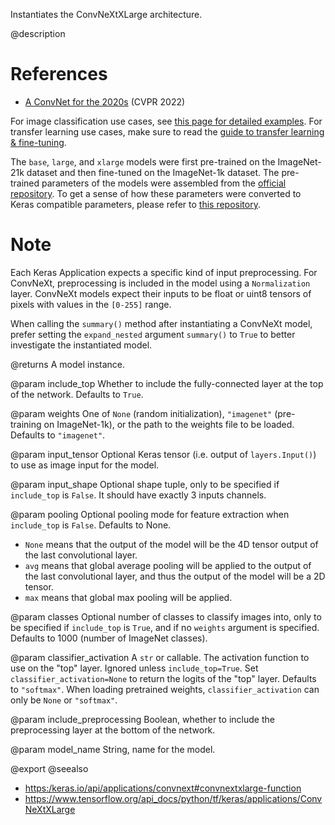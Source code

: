 Instantiates the ConvNeXtXLarge architecture.

@description

# References
- [A ConvNet for the 2020s](https://arxiv.org/abs/2201.03545)
(CVPR 2022)

For image classification use cases, see
[this page for detailed examples](
https://keras.io/api/applications/#usage-examples-for-image-classification-models).
For transfer learning use cases, make sure to read the
[guide to transfer learning & fine-tuning](
https://keras.io/guides/transfer_learning/).

The `base`, `large`, and `xlarge` models were first pre-trained on the
ImageNet-21k dataset and then fine-tuned on the ImageNet-1k dataset. The
pre-trained parameters of the models were assembled from the
[official repository](https://github.com/facebookresearch/ConvNeXt). To get a
sense of how these parameters were converted to Keras compatible parameters,
please refer to
[this repository](https://github.com/sayakpaul/keras-convnext-conversion).

# Note
Each Keras Application expects a specific kind of input preprocessing.
For ConvNeXt, preprocessing is included in the model using a `Normalization`
layer.  ConvNeXt models expect their inputs to be float or uint8 tensors of
pixels with values in the `[0-255]` range.

When calling the `summary()` method after instantiating a ConvNeXt model,
prefer setting the `expand_nested` argument `summary()` to `True` to better
investigate the instantiated model.

@returns
    A model instance.

@param include_top
Whether to include the fully-connected
layer at the top of the network. Defaults to `True`.

@param weights
One of `None` (random initialization),
`"imagenet"` (pre-training on ImageNet-1k), or the path to the weights
file to be loaded. Defaults to `"imagenet"`.

@param input_tensor
Optional Keras tensor
(i.e. output of `layers.Input()`)
to use as image input for the model.

@param input_shape
Optional shape tuple, only to be specified
if `include_top` is `False`.
It should have exactly 3 inputs channels.

@param pooling
Optional pooling mode for feature extraction
when `include_top` is `False`. Defaults to None.
- `None` means that the output of the model will be
the 4D tensor output of the last convolutional layer.
- `avg` means that global average pooling
will be applied to the output of the
last convolutional layer, and thus
the output of the model will be a 2D tensor.
- `max` means that global max pooling will
be applied.

@param classes
Optional number of classes to classify images
into, only to be specified if `include_top` is `True`, and
if no `weights` argument is specified. Defaults to 1000 (number of
ImageNet classes).

@param classifier_activation
A `str` or callable. The activation function to use
on the "top" layer. Ignored unless `include_top=True`. Set
`classifier_activation=None` to return the logits of the "top" layer.
Defaults to `"softmax"`.
When loading pretrained weights, `classifier_activation` can only
be `None` or `"softmax"`.

@param include_preprocessing
Boolean, whether to include the preprocessing layer at the bottom of the network.

@param model_name
String, name for the model.

@export
@seealso
+ <https:/keras.io/api/applications/convnext#convnextxlarge-function>
+ <https://www.tensorflow.org/api_docs/python/tf/keras/applications/ConvNeXtXLarge>

